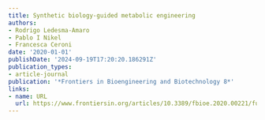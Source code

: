 ```yaml
---
title: Synthetic biology-guided metabolic engineering
authors:
- Rodrigo Ledesma-Amaro
- Pablo I Nikel
- Francesca Ceroni
date: '2020-01-01'
publishDate: '2024-09-19T17:20:20.186291Z'
publication_types:
- article-journal
publication: '*Frontiers in Bioengineering and Biotechnology 8*'
links:
- name: URL
  url: https://www.frontiersin.org/articles/10.3389/fbioe.2020.00221/full
---
```

